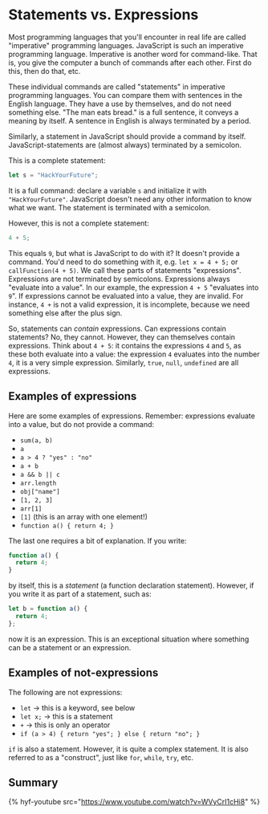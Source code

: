 # Statements vs. Expressions

Most programming languages that you'll encounter in real life are called "imperative" programming languages. JavaScript is such an imperative programming language. Imperative is another word for command-like. That is, you give the computer a bunch of commands after each other. First do this, then do that, etc.

These individual commands are called "statements" in imperative programming languages. You can compare them with sentences in the English language. They have a use by themselves, and do not need something else. "The man eats bread." is a full sentence, it conveys a meaning by itself. A sentence in English is always terminated by a period.

Similarly, a statement in JavaScript should provide a command by itself. JavaScript-statements are (almost always) terminated by a semicolon.

This is a complete statement:

```js
let s = "HackYourFuture";
```

It is a full command: declare a variable `s` and initialize it with `"HackYourFuture"`. JavaScript doesn't need any other information to know what we want. The statement is terminated with a semicolon.

However, this is not a complete statement:

```js
4 + 5;
```

This equals `9`, but what is JavaScript to do with it? It doesn't provide a command. You'd need to do something with it, e.g. `let x = 4 + 5;` or `callFunction(4 + 5)`. We call these parts of statements "expressions". Expressions are not terminated by semicolons. Expressions always "evaluate into a value". In our example, the expression `4 + 5` "evaluates into `9`". If expressions cannot be evaluated into a value, they are invalid. For instance, `4 +` is not a valid expression, it is incomplete, because we need something else after the plus sign.

So, statements can _contain_ expressions. Can expressions contain statements? No, they cannot. However, they can themselves contain expressions. Think about `4 + 5`: it contains the expressions `4` and `5`, as these both evaluate into a value: the expression `4` evaluates into the number `4`, it is a very simple expression. Similarly, `true`, `null`, `undefined` are all expressions.

## Examples of expressions

Here are some examples of expressions. Remember: expressions evaluate into a value, but do not provide a command:

- `sum(a, b)`
- `a`
- `a > 4 ? "yes" : "no"`
- `a + b`
- `a && b || c`
- `arr.length`
- `obj["name"]`
- `[1, 2, 3]`
- `arr[1]`
- `[1]` (this is an array with one element!)
- `function a() { return 4; }`

The last one requires a bit of explanation. If you write:

```js
function a() {
  return 4;
}
```

by itself, this is a _statement_ (a function declaration statement). However, if you write it as part of a statement, such as:

```js
let b = function a() {
  return 4;
};
```

now it is an expression. This is an exceptional situation where something can be a statement or an expression.

## Examples of not-expressions

The following are not expressions:

- `let` -> this is a keyword, see below
- `let x;` -> this is a statement
- `+` -> this is only an operator
- `if (a > 4) { return "yes"; } else { return "no"; }`

`if` is also a statement. However, it is quite a complex statement. It is also referred to as a "construct", just like `for`, `while`, `try`, etc.

## Summary

{% hyf-youtube src="https://www.youtube.com/watch?v=WVyCrI1cHi8" %}
